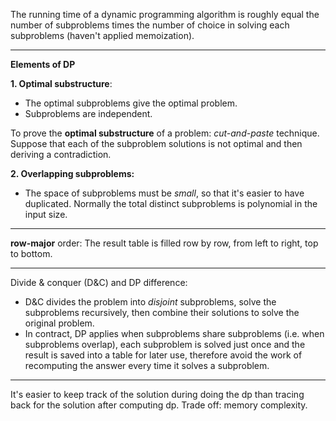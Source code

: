 The running time of a dynamic programming algorithm is roughly equal the number of subproblems times the number of choice in solving each subproblems (haven't applied memoization).

---

**Elements of DP**

**1. Optimal substructure**:
  - The optimal subproblems give the optimal problem.
  - Subproblems are independent.

To prove the **optimal substructure** of a problem: _cut-and-paste_ technique. Suppose that each of the subproblem solutions is not optimal and then deriving a contradiction.

**2. Overlapping subproblems:**
  - The space of subproblems must be _small_, so that it's easier to have duplicated. Normally the total distinct subproblems is polynomial in the input size.

---

**row-major** order: The result table is filled row by row, from left to right, top to bottom.

---

Divide & conquer (D&C) and DP difference:
  - D&C divides the problem into _disjoint_ subproblems, solve the subproblems recursively, then combine their solutions to solve the original problem.
  - In contract, DP applies when subproblems share subproblems (i.e. when subproblems overlap), each subproblem is solved just once and the result is saved into a table for later use, therefore avoid the work of recomputing the answer every time it solves a subproblem.

---

It's easier to keep track of the solution during doing the dp than tracing back for the solution after computing dp. Trade off: memory complexity.
